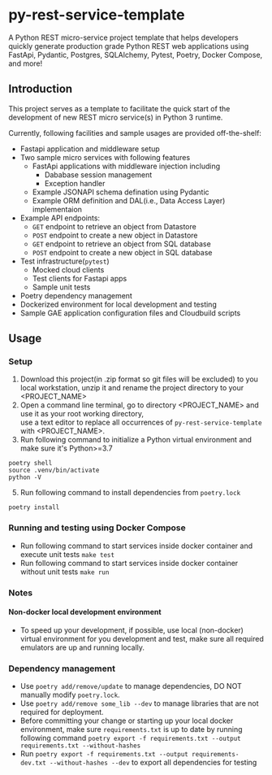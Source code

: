 # py-rest-service-template
A Python REST micro-service project template that helps developers quickly generate 
production grade Python REST web applications using FastApi, Pydantic, Postgres, 
SQLAlchemy, Pytest, Poetry, Docker Compose, and more!

## Introduction  
  
This project serves as a template to facilitate the quick start of
the development of new REST micro service(s) in Python 3 runtime.  
  
Currently, following facilities and sample usages are provided off-the-shelf:  
* Fastapi application and middleware setup  
* Two sample micro services with following features
  * FastApi applications with middleware injection including
      * Dababase session management
      * Exception handler
  * Example JSONAPI schema defination using Pydantic
  * Example ORM definition and DAL(i.e., Data Access Layer) implementaion    
* Example API endpoints:  
  * `GET` endpoint to retrieve an object from Datastore  
  * `POST` endpoint to create a new object in Datastore  
  * `GET` endpoint to retrieve an object from SQL database  
  * `POST` endpoint to create a new object in SQL database  
* Test infrastructure(`pytest`)
  * Mocked cloud clients  
  * Test clients for Fastapi apps
  * Sample unit tests  
* Poetry dependency management  
* Dockerized environment for local development and testing  
* Sample GAE application configuration files and Cloudbuild scripts  
  
## Usage  
  
### Setup
1. Download this project(in .zip format so git files will be excluded) to you local workstation, unzip it and rename the project directory to your <PROJECT_NAME>  
2. Open a command line terminal, go to directory <PROJECT_NAME> and use it as your root working directory,   
   use a text editor to replace all occurrences of `py-rest-service-template` with <PROJECT_NAME>.  
3. Run following command to initialize a Python virtual environment  and make sure it's Python>=3.7
```
poetry shell  
source .venv/bin/activate 
python -V
```
5. Run following command to install dependencies from `poetry.lock`
```
poetry install
```

### Running and testing using Docker Compose
* Run following command to start services inside docker container and execute unit tests
```make test```
* Run following command to start services inside docker container without unit tests
```make run```

### Notes
#### Non-docker local development environment
* To speed up your development, if possible, use local (non-docker) virtual environment for you development and test, make sure all required emulators are up and running locally.
### Dependency management
* Use `poetry add/remove/update` to manage dependencies, DO NOT manually modify `poetry.lock`.
* Use `poetry add/remove some_lib --dev` to manage libraries that are not required for deployment.
* Before committing your change or starting up your local docker environment, make sure `requirements.txt` is up to date by running following command 
```poetry export -f requirements.txt --output requirements.txt --without-hashes```
* Run ```poetry export -f requirements.txt --output requirements-dev.txt --without-hashes --dev``` to export all dependencies for testing 
